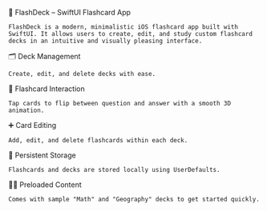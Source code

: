📘 FlashDeck – SwiftUI Flashcard App
    
    FlashDeck is a modern, minimalistic iOS flashcard app built with SwiftUI. It allows users to create, edit, and study custom flashcard decks in an intuitive and visually pleasing interface.

  🗂️ Deck Management
  
    Create, edit, and delete decks with ease.

  🧠 Flashcard Interaction
  
    Tap cards to flip between question and answer with a smooth 3D animation.

  ➕ Card Editing

    Add, edit, and delete flashcards within each deck.

  💾 Persistent Storage
  
    Flashcards and decks are stored locally using UserDefaults.

  🧑‍🎓 Preloaded Content
  
    Comes with sample "Math" and "Geography" decks to get started quickly.
